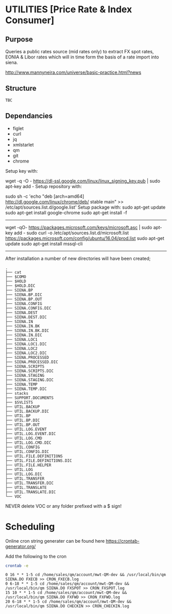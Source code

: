 # UTILITIES [Price Rate & Index Consumer]
## Purpose
Queries a public rates source (mid rates only) to extract FX spot rates, EONIA & Libor rates which will in time form the basis of a rate import into siena.

http://www.mannyneira.com/universe/basic-practice.html?news
## Structure
```
TBC
```

## Dependancies
* figlet
* curl
* jq
* xmlstarlet
* qm
* git
* chrome


Setup key with:

wget -q -O - https://dl-ssl.google.com/linux/linux_signing_key.pub | sudo apt-key add -
Setup repository with:

sudo sh -c 'echo "deb [arch=amd64] http://dl.google.com/linux/chrome/deb/ stable main" >> /etc/apt/sources.list.d/google.list'
Setup package with:
sudo apt-get update
sudo apt-get install google-chrome
sudo apt-get install -f

---
wget -qO- https://packages.microsoft.com/keys/microsoft.asc | sudo apt-key add -
sudo curl -o /etc/apt/sources.list.d/microsoft.list https://packages.microsoft.com/config/ubuntu/16.04/prod.list
sudo apt-get update
sudo apt-get install mssql-cli


---

After installation a number of new directories will have been created;
``` ls
.
├── cat
├── $COMO
├── $HOLD
├── $HOLD.DIC
├── SIENA.BP
├── SIENA.BP.DIC
├── SIENA.BP.OUT
├── SIENA.CONFIG
├── SIENA.CONFIG.DIC
├── SIENA.DEST
├── SIENA.DEST.DIC
├── SIENA.IN
├── SIENA.IN.BK
├── SIENA.IN.BK.DIC
├── SIENA.IN.DIC
├── SIENA.LOC1
├── SIENA.LOC1.DIC
├── SIENA.LOC2
├── SIENA.LOC2.DIC
├── SIENA.PROCESSED
├── SIENA.PROCESSED.DIC
├── SIENA.SCRIPTS
├── SIENA.SCRIPTS.DIC
├── SIENA.STAGING
├── SIENA.STAGING.DIC
├── SIENA.TEMP
├── SIENA.TEMP.DIC
├── stacks
├── SUPPORT.DOCUMENTS
├── $SVLISTS
├── UTIL.BACKUP
├── UTIL.BACKUP.DIC
├── UTIL.BP
├── UTIL.BP.DIC
├── UTIL.BP.OUT
├── UTIL.LOG.EVENT
├── UTIL.LOG.EVENT.DIC
├── UTIL.LOG.CMD
├── UTIL.LOG.CMD.DIC
├── UTIL.CONFIG
├── UTIL.CONFIG.DIC
├── UTIL.FILE.DEFINITIONS
├── UTIL.FILE.DEFINITIONS.DIC
├── UTIL.FILE.HELPER
├── UTIL.LOG
├── UTIL.LOG.DIC
├── UTIL.TRANSFER
├── UTIL.TRANSFER.DIC
├── UTIL.TRANSLATE
├── UTIL.TRANSLATE.DIC
└── VOC
```
NEVER delete VOC or any folder prefixed with a $ sign!
# Scheduling
Online cron string generater can be found here https://crontab-generator.org/

Add the following to the cron

``` bash
crontab -e
```

``` cron
0 16 * * 1-5 cd /home/sales/qm/account/mwt-QM-dev && /usr/local/bin/qm SIENA.DO FXECB >> CRON_FXECB.log
0 6-18 * * 1-5 cd /home/sales/qm/account/mwt-QM-dev && /usr/local/bin/qm SIENA.DO FXSPOT >> CRON_FXSPOT.log
15 10 * * 1-5 cd /home/sales/qm/account/mwt-QM-dev && /usr/local/bin/qm SIENA.DO FXFWD >> CRON_FXFWD.log
20 6-18 * * 1-5 cd /home/sales/qm/account/mwt-QM-dev && /usr/local/bin/qm SIENA.DO CHECKIN >> CRON_CHECKIN.log
```

